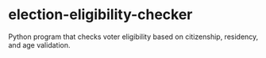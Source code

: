 # election-eligibility-checker
Python program that checks voter eligibility based on citizenship, residency, and age validation.
